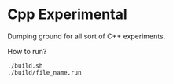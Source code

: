 # Cpp Experimental

Dumping ground for all sort of C++ experiments.

How to run?
```
./build.sh
./build/file_name.run
```
